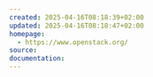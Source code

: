 ```yaml
---
created: 2025-04-16T08:18:39+02:00
updated: 2025-04-16T08:18:47+02:00
homepage:
  - https://www.openstack.org/
source: 
documentation:
---
```


